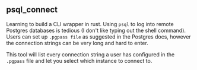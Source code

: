 psql_connect
---
Learning to build a CLI wrapper in rust.
Using `psql` to log into remote Postgres databases is tedious (I don't like typing out the shell command).
Users can set up `.pgpass file` as suggested in the Postgres docs, 
however the connection strings can be very long and hard to enter.

This tool will list every connection string a user has configured in the `.pgpass` file 
and let you select which instance to connect to.


